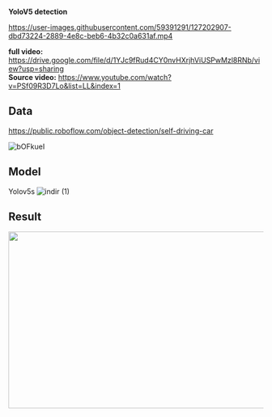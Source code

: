 **YoloV5 detection**

https://user-images.githubusercontent.com/59391291/127202907-dbd73224-2889-4e8c-beb6-4b32c0a631af.mp4



**full video:** https://drive.google.com/file/d/1YJc9fRud4CY0nvHXrjhViUSPwMzl8RNb/view?usp=sharing <br>
**Source video:** https://www.youtube.com/watch?v=PSf09R3D7Lo&list=LL&index=1

## Data
https://public.roboflow.com/object-detection/self-driving-car

![bOFkueI](https://user-images.githubusercontent.com/59391291/127199957-794b2a4b-c6ef-4dbe-92b1-4f9bd6d388f5.png)


## Model 
Yolov5s
![indir (1)](https://user-images.githubusercontent.com/59391291/127199670-89ac25e2-df24-45aa-ae02-d8db2163acb4.png)

## Result
<img src="https://user-images.githubusercontent.com/59391291/127200176-9b7ea231-1212-4164-901a-000e168e9bd6.jpg"  width="700" height="350">
